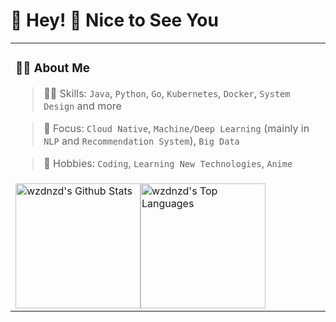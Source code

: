 #  🙋 Hey! 👋 Nice to See You
<table>
  
<tr><td>

### 👨‍💻 About Me

> 🏃‍♂️ Skills: `Java`, `Python`, `Go`, `Kubernetes`, `Docker`, `System Design` and more

> 👀 Focus: `Cloud Native`, `Machine/Deep Learning` (mainly in `NLP` and `Recommendation System`), `Big Data`

> 🤩 Hobbies: `Coding`, `Learning New Technologies`, `Anime`

</td></tr>

<tr><td>

<div style="display: flex; align-items: flex-start;">
  <img src="https://github-readme-stats.vercel.app/api?username=wzdnzd&count_private=true&&show_icons=true&line_height=28" alt="wzdnzd's Github Stats" style="height: 200px; width: auto;">
  <img src="https://github-readme-stats.vercel.app/api/top-langs/?username=wzdnzd&layout=compact&theme&langs_count=10&hide=smarty" alt="wzdnzd's Top Languages" style="height: 200px; width: auto;">
</div>

</td></tr>

</table>


